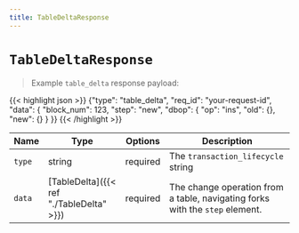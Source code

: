 ```yaml
---
title: TableDeltaResponse
---
```


# `TableDeltaResponse`

> Example `table_delta` response payload:

{{< highlight json >}}
{"type": "table_delta",
 "req_id": "your-request-id",
 "data": {
  "block_num": 123,
  "step": "new",
  "dbop": {
    "op": "ins",
    "old": {},
    "new": {}
  }
}}
{{< /highlight >}}

Name | Type | Options | Description
-----|------|---------|------------
`type` | string | required | The `transaction_lifecycle` string
`data` | [TableDelta]({{< ref "./TableDelta" >}}) | required | The change operation from a table, navigating forks with the `step` element.